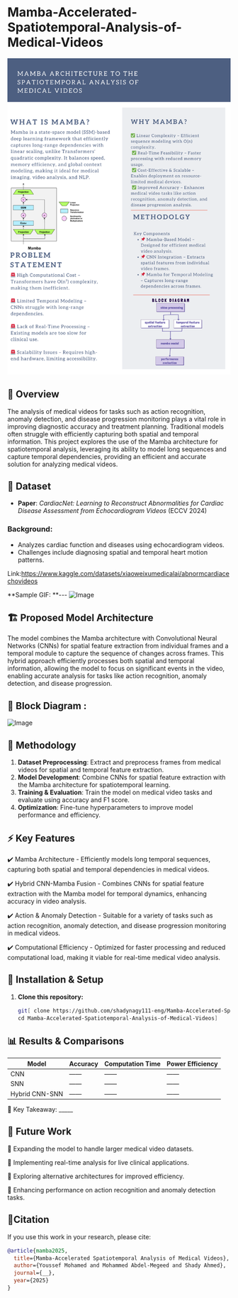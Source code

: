 # Mamba-Accelerated-Spatiotemporal-Analysis-of-Medical-Videos

![image alt](https://github.com/shadynagy111-eng/Mamba-Accelerated-Spatiotemporal-Analysis-of-Medical-Videos/blob/f9156c2f81cf7eef2eeba54289eb8778a5385002/Dark%20Blue%20and%20Orange%20Simple%20Poster.png)

📌 Overview
---
The analysis of medical videos for tasks such as action recognition, anomaly detection, and disease progression monitoring plays a vital role in improving diagnostic accuracy and treatment planning. Traditional models often struggle with efficiently capturing both spatial and temporal information. This project explores the use of the Mamba architecture for spatiotemporal analysis, leveraging its ability to model long sequences and capture temporal dependencies, providing an efficient and accurate solution for analyzing medical videos.

🏥 **Dataset**
---
- **Paper**: *CardiacNet: Learning to Reconstruct Abnormalities for Cardiac Disease Assessment from Echocardiogram Videos* (ECCV 2024)
  
### **Background**:
- Analyzes cardiac function and diseases using echocardiogram videos.
- Challenges include diagnosing spatial and temporal heart motion patterns.

Link:https://www.kaggle.com/datasets/xiaoweixumedicalai/abnormcardiacechovideos

**Sample GIF:
**---
![Image](https://github.com/user-attachments/assets/a77715fb-0998-4cbc-8745-f9ef81419477)

🏗️ Proposed Model Architecture
---
The model combines the Mamba architecture with Convolutional Neural Networks (CNNs) for spatial feature extraction from individual frames and a temporal module to capture the sequence of changes across frames. This hybrid approach efficiently processes both spatial and temporal information, allowing the model to focus on significant events in the video, enabling accurate analysis for tasks like action recognition, anomaly detection, and disease progression.

🔷 Block Diagram :
---
![Image](https://github.com/user-attachments/assets/fdfe52fc-395d-4848-9e3e-3e4d346d2421)

🔬 **Methodology**
---
1. **Dataset Preprocessing**: Extract and preprocess frames from medical videos for spatial and temporal feature extraction.
2. **Model Development**: Combine CNNs for spatial feature extraction with the Mamba architecture for spatiotemporal learning.
3. **Training & Evaluation**: Train the model on medical video tasks and evaluate using accuracy and F1 score.
4. **Optimization**: Fine-tune hyperparameters to improve model performance and efficiency.

⚡ Key Features
---
✔️ Mamba Architecture - Efficiently models long temporal sequences, capturing both spatial and temporal dependencies in medical videos.

✔️ Hybrid CNN-Mamba Fusion - Combines CNNs for spatial feature extraction with the Mamba model for temporal dynamics, enhancing accuracy in video analysis.

✔️ Action & Anomaly Detection - Suitable for a variety of tasks such as action recognition, anomaly detection, and disease progression monitoring in medical videos.

✔️ Computational Efficiency - Optimized for faster processing and reduced computational load, making it viable for real-time medical video analysis.


🚀 Installation & Setup
---
1. **Clone this repository:**

   ```bash
   git[ clone https://github.com/shadynagy111-eng/Mamba-Accelerated-Spatiotemporal-Analysis-of-Medical-Videos.git
   cd Mamba-Accelerated-Spatiotemporal-Analysis-of-Medical-Videos]


## 📊 Results & Comparisons

| Model               | Accuracy | Computation Time | Power Efficiency |
|---------------------|----------|------------------|------------------|
| CNN                 | ——       | ——               | ——               |
| SNN                 | ——       | ——               | ——               |
| Hybrid CNN-SNN      | ——       | ——               | ——               |

📌 Key Takeaway: _____

📌 Future Work
---
🔹 Expanding the model to handle larger medical video datasets.

🔹 Implementing real-time analysis for live clinical applications.

🔹 Exploring alternative architectures for improved efficiency.

🔹 Enhancing performance on action recognition and anomaly detection tasks.

## 📜Citation

If you use this work in your research, please cite:

```bibtex
@article{mamba2025,
  title={Mamba-Accelerated Spatiotemporal Analysis of Medical Videos},
  author={Youssef Mohamed and Mohammed Abdel-Megeed and Shady Ahmed},
  journal={__},
  year={2025}
}
